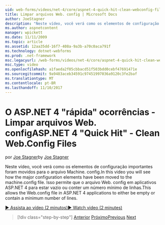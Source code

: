 ```yaml
---
uid: web-forms/videos/net-4/core/aspnet-4-quick-hit-clean-webconfig-files
title: Limpar arquivos Web. config | Microsoft Docs
author: JoeStagner
description: "Neste vídeo, você verá como os elementos de configuração importantes foram movidos para o arquivo Machine. config. Isso permite que o arquivo Web. config em aplicativos ASP.NET 4."
ms.author: aspnetcontent
manager: wpickett
ms.date: 11/11/2009
ms.topic: article
ms.assetid: 12aa35dd-16f7-408a-9a3b-a70c0aca791f
ms.technology: dotnet-webforms
ms.prod: .net-framework
msc.legacyurl: /web-forms/videos/net-4/core/aspnet-4-quick-hit-clean-webconfig-files
msc.type: video
ms.openlocfilehash: a1faeda2f05cbbacd51f503bdd0cebf47691471e
ms.sourcegitcommit: 9a9483aceb34591c97451997036a9120c3fe2baf
ms.translationtype: MT
ms.contentlocale: pt-BR
ms.lasthandoff: 11/10/2017
---
```

<a name="aspnet-4-quick-hit---clean-webconfig-files"></a><span data-ttu-id="6b5e8-104">O ASP.NET 4 "rápida" ocorrências - Limpar arquivos Web. config</span><span class="sxs-lookup"><span data-stu-id="6b5e8-104">ASP.NET 4 "Quick Hit" - Clean Web.Config Files</span></span>
====================
<span data-ttu-id="6b5e8-105">por [Joe Stagner](https://github.com/JoeStagner)</span><span class="sxs-lookup"><span data-stu-id="6b5e8-105">by [Joe Stagner](https://github.com/JoeStagner)</span></span>

<span data-ttu-id="6b5e8-106">Neste vídeo, você verá como os elementos de configuração importantes foram movidos para o arquivo Machine. config.</span><span class="sxs-lookup"><span data-stu-id="6b5e8-106">In this video you will see how the major configuration elements have been moved to the machine.config file.</span></span> <span data-ttu-id="6b5e8-107">Isso permite que o arquivo Web. config em aplicativos ASP.NET 4 para estar vazio ou conter um número mínimo de linhas.</span><span class="sxs-lookup"><span data-stu-id="6b5e8-107">This allows the Web.config file in ASP.NET 4 applications to either be empty or contain a minimum number of lines.</span></span>

[<span data-ttu-id="6b5e8-108">&#9654; Assista ao vídeo (2 minutos)</span><span class="sxs-lookup"><span data-stu-id="6b5e8-108">&#9654; Watch video (2 minutes)</span></span>](https://channel9.msdn.com/Blogs/ASP-NET-Site-Videos/aspnet-4-quick-hit-clean-webconfig-files)

>[!div class="step-by-step"]
<span data-ttu-id="6b5e8-109">[Anterior](aspnet-4-quick-hit-auto-start.md)
[Próximo](aspnet-4-quick-hit-predictable-client-ids.md)</span><span class="sxs-lookup"><span data-stu-id="6b5e8-109">[Previous](aspnet-4-quick-hit-auto-start.md)
[Next](aspnet-4-quick-hit-predictable-client-ids.md)</span></span>
